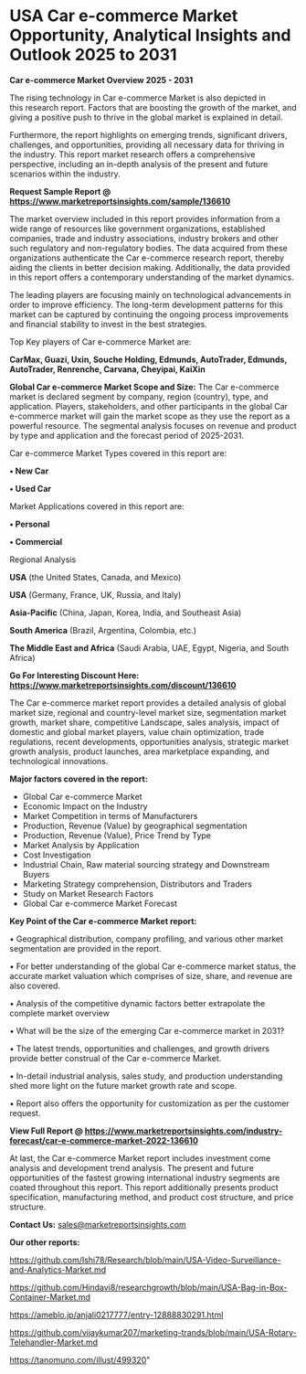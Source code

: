 # USA Car e-commerce Market Opportunity, Analytical Insights and Outlook 2025 to 2031

<Strong> Car e-commerce Market Overview 2025 - 2031</strong>

The rising technology in Car e-commerce Market is also depicted in this research report. Factors that are boosting the growth of the market, and giving a positive push to thrive in the global market is explained in detail.

Furthermore, the report highlights on emerging trends, significant drivers, challenges, and opportunities, providing all necessary data for thriving in the industry. This report market research offers a comprehensive perspective, including an in-depth analysis of the present and future scenarios within the industry.

<strong>Request Sample Report @ <a href=https://www.marketreportsinsights.com/sample/136610>https://www.marketreportsinsights.com/sample/136610</a></strong>

The market overview included in this report provides information from a wide range of resources like government organizations, established companies, trade and industry associations, industry brokers and other such regulatory and non-regulatory bodies. The data acquired from these organizations authenticate the Car e-commerce research report, thereby aiding the clients in better decision making. Additionally, the data provided in this report offers a contemporary understanding of the market dynamics.

The leading players are focusing mainly on technological advancements in order to improve efficiency. The long-term development patterns for this market can be captured by continuing the ongoing process improvements and financial stability to invest in the best strategies.

Top Key players of Car e-commerce Market are:

<strong>CarMax, Guazi, Uxin, Souche Holding, Edmunds, AutoTrader, Edmunds, AutoTrader, Renrenche, Carvana, Cheyipai, KaiXin</strong>

<strong><b>Global Car e-commerce Market Scope and Size:</b></strong>
The Car e-commerce market is declared segment by company, region (country), type, and application. Players, stakeholders, and other participants in the global Car e-commerce market will gain the market scope as they use the report as a powerful resource. The segmental analysis focuses on revenue and product by type and application and the forecast period of 2025-2031.

Car e-commerce Market Types covered in this report are:

<strong>• New Car

• Used Car</strong>

Market Applications covered in this report are:

<strong>• Personal

• Commercial</strong> 

Regional Analysis

<strong>USA</strong> (the United States, Canada, and Mexico)

<strong>USA</strong> (Germany, France, UK, Russia, and Italy)

<strong>Asia-Pacific</strong> (China, Japan, Korea, India, and Southeast Asia)

<strong>South America</strong> (Brazil, Argentina, Colombia, etc.)

<strong>The Middle East and Africa</strong> (Saudi Arabia, UAE, Egypt, Nigeria, and South Africa)

<strong>Go For Interesting Discount Here: <a href=https://www.marketreportsinsights.com/discount/136610>https://www.marketreportsinsights.com/discount/136610</a></strong>

The Car e-commerce market report provides a detailed analysis of global market size, regional and country-level market size, segmentation market growth, market share, competitive Landscape, sales analysis, impact of domestic and global market players, value chain optimization, trade regulations, recent developments, opportunities analysis, strategic market growth analysis, product launches, area marketplace expanding, and technological innovations.

<strong><b>Major factors covered in the report:</b></strong>
<ul>
  <li>Global Car e-commerce Market </li>
  <li>Economic Impact on the Industry</li>
  <li>Market Competition in terms of Manufacturers</li>
  <li>Production, Revenue (Value) by geographical segmentation</li>
  <li>Production, Revenue (Value), Price Trend by Type</li>
  <li>Market Analysis by Application</li>
  <li>Cost Investigation</li>
  <li>Industrial Chain, Raw material sourcing strategy and Downstream Buyers</li>
  <li>Marketing Strategy comprehension, Distributors and Traders</li>
  <li>Study on Market Research Factors</li>
  <li>Global Car e-commerce Market Forecast</li>
</ul>

<strong><b>Key Point of the Car e-commerce Market report:</b></strong>

• Geographical distribution, company profiling, and various other market segmentation are provided in the report.

• For better understanding of the global Car e-commerce market status, the accurate market valuation which comprises of size, share, and revenue are also covered.

• Analysis of the competitive dynamic factors better extrapolate the complete market overview

• What will be the size of the emerging Car e-commerce market in 2031?

• The latest trends, opportunities and challenges, and growth drivers provide better construal of the Car e-commerce Market.

• In-detail industrial analysis, sales study, and production understanding shed more light on the future market growth rate and scope.

• Report also offers the opportunity for customization as per the customer request.

<strong><b>View Full Report @ <a href=https://www.marketreportsinsights.com/industry-forecast/car-e-commerce-market-2022-136610>https://www.marketreportsinsights.com/industry-forecast/car-e-commerce-market-2022-136610</a></b></strong>


At last, the Car e-commerce Market report includes investment come analysis and development trend analysis. The present and future opportunities of the fastest growing international industry segments are coated throughout this report. This report additionally presents product specification, manufacturing method, and product cost structure, and price structure.

<strong>Contact Us:</strong>
sales@marketreportsinsights.com

<strong>Our other reports:</strong>

<a href=https://github.com/Ishi78/Research/blob/main/USA-Video-Surveillance-and-Analytics-Market.md>https://github.com/Ishi78/Research/blob/main/USA-Video-Surveillance-and-Analytics-Market.md</a>

<a href=https://github.com/Hindavi8/researchgrowth/blob/main/USA-Bag-in-Box-Container-Market.md>https://github.com/Hindavi8/researchgrowth/blob/main/USA-Bag-in-Box-Container-Market.md</a>

<a href=https://ameblo.jp/anjali0217777/entry-12888830291.html>https://ameblo.jp/anjali0217777/entry-12888830291.html</a>

<a href=https://github.com/vijaykumar207/marketing-trands/blob/main/USA-Rotary-Telehandler-Market.md>https://github.com/vijaykumar207/marketing-trands/blob/main/USA-Rotary-Telehandler-Market.md</a>

<a href=https://tanomuno.com/illust/499320>https://tanomuno.com/illust/499320</a>"
